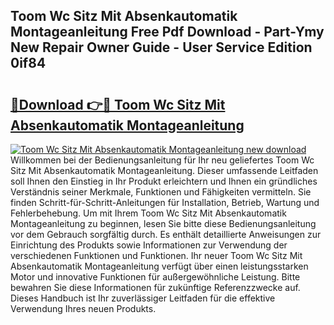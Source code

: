 ## Toom Wc Sitz Mit Absenkautomatik Montageanleitung Free Pdf Download - Part-Ymy New Repair Owner Guide - User Service Edition 0if84

# <h2><a href="http://df7nyrt.blite.top/?on=Toom+Wc+Sitz+Mit+Absenkautomatik+Montageanleitung">🔗Download 👉🔴 Toom Wc Sitz Mit Absenkautomatik Montageanleitung</a></h2>

[![Toom Wc Sitz Mit Absenkautomatik Montageanleitung new download](https://i.imgur.com/lujVjoI.png)](http://df7nyrt.blite.top/?on=Toom+Wc+Sitz+Mit+Absenkautomatik+Montageanleitung)
Willkommen bei der Bedienungsanleitung für Ihr neu geliefertes Toom Wc Sitz Mit Absenkautomatik Montageanleitung. Dieser umfassende Leitfaden soll Ihnen den Einstieg in Ihr Produkt erleichtern und Ihnen ein gründliches Verständnis seiner Merkmale, Funktionen und Fähigkeiten vermitteln. Sie finden Schritt-für-Schritt-Anleitungen für Installation, Betrieb, Wartung und Fehlerbehebung. Um mit Ihrem Toom Wc Sitz Mit Absenkautomatik Montageanleitung zu beginnen, lesen Sie bitte diese Bedienungsanleitung vor dem Gebrauch sorgfältig durch. Es enthält detaillierte Anweisungen zur Einrichtung des Produkts sowie Informationen zur Verwendung der verschiedenen Funktionen und Funktionen. Ihr neuer Toom Wc Sitz Mit Absenkautomatik Montageanleitung verfügt über einen leistungsstarken Motor und innovative Funktionen für außergewöhnliche Leistung. Bitte bewahren Sie diese Informationen für zukünftige Referenzzwecke auf. Dieses Handbuch ist Ihr zuverlässiger Leitfaden für die effektive Verwendung Ihres neuen Produkts.
